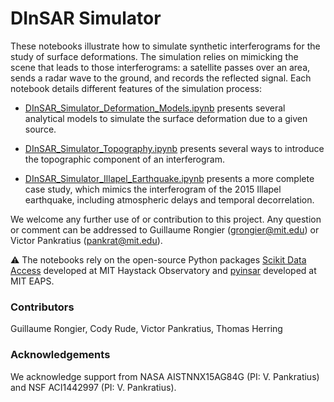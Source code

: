 # DInSAR Simulator

These notebooks illustrate how to simulate synthetic interferograms for the study of surface deformations. The simulation relies on mimicking the scene that leads to those interferograms: a satellite passes over an area, sends a radar wave to the ground, and records the reflected signal. Each notebook details different features of the simulation process:

- [DInSAR_Simulator_Deformation_Models.ipynb](https://github.com/MITHaystack/science-casestudies/blob/master/geo/insar/simulator/DInSAR_Simulator_Deformation_Models.ipynb) presents several analytical models to simulate the surface deformation due to a given source.

- [DInSAR_Simulator_Topography.ipynb](https://github.com/MITHaystack/science-casestudies/blob/master/geo/insar/simulator/DInSAR_Simulator_Topography.ipynb) presents several ways to introduce the topographic component of an interferogram.

- [DInSAR_Simulator_Illapel_Earthquake.ipynb](https://github.com/MITHaystack/science-casestudies/blob/master/geo/insar/simulator/DInSAR_Simulator_Illapel_Earthquake.ipynb) presents a more complete case study, which mimics the interferogram of the 2015 Illapel earthquake, including atmospheric delays and temporal decorrelation.

We welcome any further use of or contribution to this project. Any question or comment can be addressed to Guillaume Rongier ([grongier@mit.edu](mailto:grongier@mit.edu)) or Victor Pankratius ([pankrat@mit.edu](mailto:pankrat@mit.edu)).

&#9888; The notebooks rely on the open-source Python packages [Scikit Data Access](https://github.com/MITHaystack/scikit-dataaccess) developed at MIT Haystack Observatory and [pyinsar](https://github.com/MITeaps/pyinsar) developed at MIT EAPS.

### Contributors

Guillaume Rongier, Cody Rude, Victor Pankratius, Thomas Herring

### Acknowledgements

We acknowledge support from NASA AISTNNX15AG84G (PI: V. Pankratius) and NSF ACI1442997 (PI: V. Pankratius).
